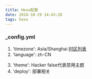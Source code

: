 ```yaml
---
title: Hexo配置
date: 2018-10-29 14:43:28
tags: hexo
---
```


### _config.yml
1. 'timezone': Asia/Shanghai [时区列表](https://en.wikipedia.org/wiki/List_of_tz_database_time_zones)
2. 'language': zh-CN

<!--more-->

3. 'theme': Hacker false代表禁用主题
4. 'deploy': 部署相关